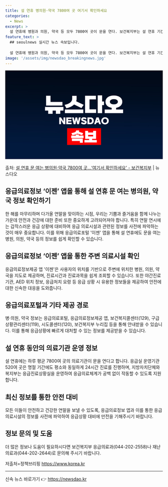 ```yaml
---
title: 설 연휴 병의원·약국 7800여 곳 여기서 확인하세요
categories:
  - News
excerpt: >
  설 연휴에 병원과 의원, 약국 등 모두 7800여 곳이 문을 연다. 보건복지부는 설 연휴 기간에 응급의료정보…
feature_text: >
  ## seoulnews 실시간 뉴스 속보입니다.

  설 연휴에 병원과 의원, 약국 등 모두 7800여 곳이 문을 연다. 보건복지부는 설 연휴 기간에 응급의료정보…
image: '/assets/img/newsdao_breakingnews.jpg'
---
```


![뉴스다오 속보](/assets/img/newsdao_breakingnews.jpg)

<p>출처: <a href="https://newsdao.kr/3133" rel="dofollow">설 연휴 문 여는 병의원·약국 7800여 곳…‘여기서 확인하세요’ - 보건복지부</a> | 뉴스다오</p>

<h2>응급의료정보 ‘이젠’ 앱을 통해 설 연휴 문 여는 병의원, 약국 정보 확인하기</h2>

한 해를 마무리하며 다가올 연말을 맞이하는 시점, 우리는 기쁨과 즐거움을 함께 나누는 가운데 안전과 건강에 대한 준비 또한 중요하게 고려되어져야 합니다. 특히 연말 연시에는 갑작스러운 응급 상황에 대비하여 응급 의료시설과 관련된 정보를 사전에 파악하는 것이 매우 중요합니다. 이를 위해 응급의료포털 '이젠' 앱을 통해 설 연휴에도 문을 여는 병원, 의원, 약국 등의 정보를 쉽게 확인할 수 있습니다. 

<h2>응급의료정보 ‘이젠’ 앱을 통한 주변 의료시설 확인</h2>
<p data-ke-size="size16">응급의료정보제공 앱 '이젠'은 사용자의 위치를 기반으로 주변에 위치한 병원, 의원, 약국을 지도로 제공하며, 진료시간과 진료과목을 쉽게 조회할 수 있습니다. 또한 야간진료기관, AED 위치 정보, 응급처치 요령 등 응급 상황 시 유용한 정보들을 제공하여 안전에 대한 신속한 대응을 도와줍니다.</p>

<h2>응급의료포털과 기타 제공 경로</h2>
<p data-ke-size="size16">병·의원, 약국 정보는 응급의료포털, 응급의료정보제공 앱, 보건복지콜센터(129), 구급상황관리센터(119), 시도콜센터(120), 보건복지부 누리집 등을 통해 안내받을 수 있습니다. 이를 통해 응급상황에 빠르게 대처할 수 있는 정보를 제공받을 수 있습니다.</p>

<h2>설 연휴 동안의 의료기관 운영 정보</h2>
<p data-ke-size="size16">설 연휴에는 하루 평균 7800여 곳의 의료기관이 문을 연다고 합니다. 응급실 운영기관 520여 곳은 명절 기간에도 평소와 동일하게 24시간 진료를 진행하며, 지방자치단체와 복지부는 응급진료상황실을 운영하여 응급의료체계가 공백 없이 작동할 수 있도록 지원합니다.</p>

<h2>최신 정보를 통한 안전 대비</h2>
<p data-ke-size="size16">모든 이들이 안전하고 건강한 연말을 보낼 수 있도록, 응급의료정보 앱과 이를 통한 응급의료시설의 정보를 사전에 파악하여 응급상황 대비에 만전을 기해주시기 바랍니다.</p>

<h2>정보 문의 및 도움</h2>
<p data-ke-size="size16">더 많은 정보나 도움이 필요하시다면 보건복지부 응급의료과(044-202-2558)나 재난의료과(044-202-2644)로 문의해 주시기 바랍니다.</p>

저출처=정책브리핑 https://www.korea.kr
<hr> 

신속 뉴스 바로가기 👉 <a href="https://newsdao.kr" rel="dofollow">https://newsdao.kr</a>



